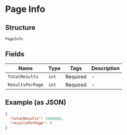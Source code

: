 
# Page Info

## Structure

`PageInfo`

## Fields

| Name | Type | Tags | Description |
|  --- | --- | --- | --- |
| `TotalResults` | `int` | Required | - |
| `ResultsPerPage` | `int` | Required | - |

## Example (as JSON)

```json
{
  "totalResults": 1000000,
  "resultsPerPage": 5
}
```


